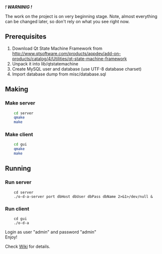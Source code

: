 ***! WARNINIG !***

The work on the project is on very beginning stage.
Note, almost everything can be changed later, so
don't rely on what you see right now.


## Prerequisites

1. Download Qt State Machine Framework from http://www.qtsoftware.com/products/appdev/add-on-products/catalog/4/Utilities/qt-state-machine-framework
2. Unpack it into lib/qtstatemachine
3. Create MySQL user and database (use UTF-8 database charset)
4. Import database dump from misc/database.sql

## Making

### Make server

```bash
    cd server
    qmake
    make
```

### Make client

```bash
    cd gui
    qmake
    make
```

## Running

### Run server 

```
	cd server
	./o-d-a-server port dbHost dbUser dbPass dbName 2>&1>/dev/null &   
```   

### Run client  

```
	cd gui
	./o-d-a
```
Login as user "admin" and password "admin"   
Enjoy!

Check [Wiki](https://github.com/zysoft/o-d-a/wiki) for details.
